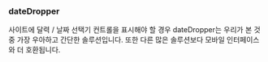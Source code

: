 ### dateDropper
사이트에 달력 / 날짜 선택기 컨트롤을 표시해야 할 경우 dateDropper는 우리가 본 것 중 가장 우아하고 간단한 솔루션입니다. 또한 다른 많은 솔루션보다 모바일 인터페이스와 더 호환됩니다.
